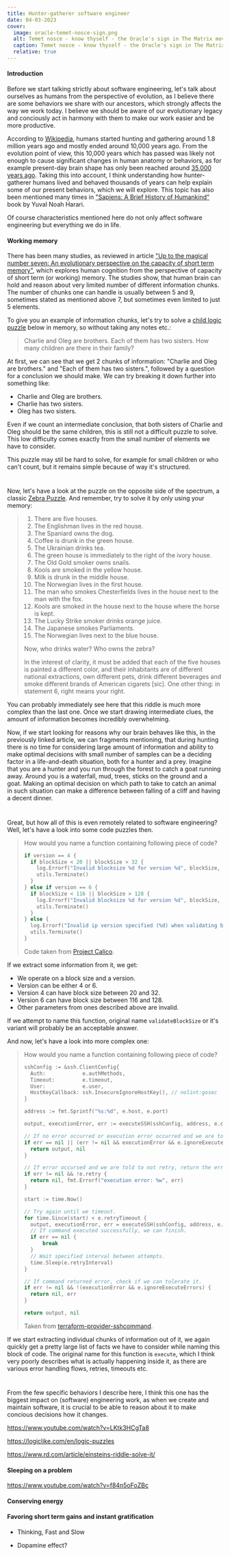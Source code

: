 ```yaml
---
title: Hunter-gatherer software engineer
date: 04-03-2023
cover:
  image: oracle-temet-nosce-sign.png
  alt: Temet nosce - know thyself - the Oracle's sign in The Matrix movie
  caption: Temet nosce - know thyself - the Oracle's sign in The Matrix movie
  relative: true
---
```


#### Introduction

Before we start talking strictly about software engineering, let's talk about ourselves as humans from the perspective of evolution, as I believe there are some behaviors we share with our ancestors, which strongly affects the way we work today. I believe we should be aware of our evolutionary legacy and conciously act in harmony with them to make our work easier and be more productive.

According to [Wikipedia](https://en.wikipedia.org/wiki/Hunter-gatherer), humans started hunting and gathering around 1.8 million years ago and mostly ended around 10,000 years ago. From the evolution point of view, this 10,000 years which has passed was likely not enough to cause significant changes in human anatomy or behaviors, as for example present-day brain shape has only been reached around [35,000 years ago](https://www.science.org/doi/10.1126/sciadv.aao5961#:~:text=Our%20data%20show%20that%2C%20300%2C000,100%2C000%20and%2035%2C000%20years%20ago.). Taking this into account, I think understanding how hunter-gatherer humans lived and behaved thousands of years can help explain some of our present behaviors, which we will explore. This topic has also been mentioned many times in ["Sapiens: A Brief History of Humankind"](https://en.wikipedia.org/wiki/Sapiens:_A_Brief_History_of_Humankind) book by Yuval Noah Harari.

Of course characteristics mentioned here do not only affect software engineering but everything we do in life.

#### Working memory

There has been many studies, as reviewed in article ["Up to the magical number seven: An evolutionary perspective on the capacity of short term memory"](https://www.ncbi.nlm.nih.gov/pmc/articles/PMC8113705/), which explores human cognition from the perspective of capacity of short term (or working) memory. The studies show, that human brain can hold and reason about very limited number of different information chunks. The number of chunks one can handle is usually between 5 and 9, sometimes stated as mentioned above 7, but sometimes even limited to just 5 elements.

To give you an example of information chunks, let's try to solve a [child logic puzzle](https://logiclike.com/en/logic-puzzles) below in memory, so without taking any notes etc.:

> Charlie and Oleg are brothers.
> Each of them has two sisters.
> How many children are there in their family?

At first, we can see that we get 2 chunks of information: "Charlie and Oleg are brothers." and "Each of them has two sisters.", followed by a question for a conclusion we should make. We can try breaking it down further into something like:
- Charlie and Oleg are brothers.
- Charlie has two sisters.
- Oleg has two sisters.

Even if we count an intermediate conclusion, that both sisters of Charlie and Oleg should be the same children, this is still not a difficult puzzle to solve. This low difficulty comes exactly from the small number of elements we have to consider.

This puzzle may stil be hard to solve, for example for small children or who can't count, but it remains simple because of way it's structured.

#

Now, let's have a look at the puzzle on the opposite side of the spectrum, a classic [Zebra Puzzle](https://en.wikipedia.org/wiki/Zebra_Puzzle). And remember, try to solve it by only using your memory:

> 1. There are five houses.
> 2. The Englishman lives in the red house.
> 3. The Spaniard owns the dog.
> 4. Coffee is drunk in the green house.
> 5. The Ukrainian drinks tea.
> 6. The green house is immediately to the right of the ivory house.
> 7. The Old Gold smoker owns snails.
> 8. Kools are smoked in the yellow house.
> 9. Milk is drunk in the middle house.
> 10. The Norwegian lives in the first house.
> 11. The man who smokes Chesterfields lives in the house next to the man with the fox.
> 12. Kools are smoked in the house next to the house where the horse is kept.
> 13. The Lucky Strike smoker drinks orange juice.
> 14. The Japanese smokes Parliaments.
> 15. The Norwegian lives next to the blue house.
>
> Now, who drinks water? Who owns the zebra?
>
> In the interest of clarity, it must be added that each of the five houses is painted a different color, and their inhabitants are of different national extractions, own different pets, drink different beverages and smoke different brands of American cigarets [sic]. One other thing: in statement 6, right means your right.

You can probably immediately see here that this riddle is much more complex than the last one. Once we start drawing intermediate clues, the amount of information becomes incredibly overwhelming.

Now, if we start looking for reasons why our brain behaves like this, in the previously linked article, we can fragments mentioning, that during hunting there is no time for considering large amount of information and ability to make optimal decisions with small number of samples can be a deciding factor in a life-and-death situation, both for a hunter and a prey. Imagine that you are a hunter and you run through the forest to catch a goat running away. Around you is a waterfall, mud, trees, sticks on the ground and a goat. Making an optimal decision on which path to take to catch an animal in such situation can make a difference between falling of a cliff and having a decent dinner.

#

Great, but how all of this is even remotely related to software engineering? Well, let's have a look into some code puzzles then.

> How would you name a function containing following piece of code?
> ```go
> if version == 4 {
>   if blockSize < 20 || blockSize > 32 {
>	  log.Errorf("Invalid blocksize %d for version %d", blockSize, version)
>	  utils.Terminate()
>   }
> } else if version == 6 {
>	if blockSize < 116 || blockSize > 128 {
>	  log.Errorf("Invalid blocksize %d for version %d", blockSize, version)
>	  utils.Terminate()
>	}
> } else {
>	log.Errorf("Invalid ip version specified (%d) when validating blocksize", version)
>	utils.Terminate()
> }
> ```
> Code taken from [Project Calico](https://github.com/projectcalico/calico/blob/b8323b2ffec48ecdc7a326bfeb8abff7b30ea00a/node/pkg/lifecycle/startup/startup.go#LL637-L651C3).

If we extract some information from it, we get:
- We operate on a block size and a version.
- Version can be either 4 or 6.
- Version 4 can have block size between 20 and 32.
- Version 6 can have block size between 116 and 128.
- Other parameters from ones described above are invalid.

If we attempt to name this function, original name `validateBlockSize` or it's variant will probably be an acceptable answer.

And now, let's have a look into more complex one:

> How would you name a function containing following piece of code?
> ```go
> sshConfig := &ssh.ClientConfig{
> 	Auth:            e.authMethods,
> 	Timeout:         e.timeout,
> 	User:            e.user,
> 	HostKeyCallback: ssh.InsecureIgnoreHostKey(), // nolint:gosec
> }
>
> address := fmt.Sprintf("%s:%d", e.host, e.port)
>
> output, executionError, err := executeSSH(sshConfig, address, e.command)
>
> // If no error occurred or execution error occurred and we are told to ignore it, just return the result.
> if err == nil || (err != nil && executionError && e.ignoreExecuteErrors) {
> 	return output, nil
> }
>
> // If error occursed and we are told to not retry, return the error.
> if err != nil && !e.retry {
> 	return nil, fmt.Errorf("execution error: %w", err)
> }
>
> start := time.Now()
>
> // Try again until we timeout.
> for time.Since(start) < e.retryTimeout {
> 	output, executionError, err = executeSSH(sshConfig, address, e.command)
> 	// If command executed successfully, we can finish.
> 	if err == nil {
> 		break
> 	}
> 	// Wait specified interval between attempts.
> 	time.Sleep(e.retryInterval)
> }
>
> // If command returned error, check if we can tolerate it.
> if err != nil && !(executionError && e.ignoreExecuteErrors) {
> 	return nil, err
> }
>
> return output, nil
> ```
> Taken from [terraform-provider-sshcommand](https://github.com/invidian/terraform-provider-sshcommand/blob/a7e459c6ddd5401a173986f434b54e7e314e799a/sshcommand/ssh_executor.go#L72).

If we start extracting individual chunks of information out of it, we again quickly get a pretty large list of facts we have to consider while naming this block of code. The original name for this function is `execute`, which I think very poorly describes what is actually happening inside it, as there are various error handling flows, retries, timeouts etc.

#

From the few specific behaviors I describe here, I think this one has the biggest impact on (software) engineering work, as when we create and maintain software, it is crucial to be able to reason about it to make concious decisions how it changes.

https://www.youtube.com/watch?v=LKtk3HCgTa8

https://logiclike.com/en/logic-puzzles

https://www.rd.com/article/einsteins-riddle-solve-it/



#### Sleeping on a problem

https://www.youtube.com/watch?v=f84n5oFoZBc

#### Conserving energy

#### Favoring short term gains and instant gratification

- Thinking, Fast and Slow

- Dopamine effect?

